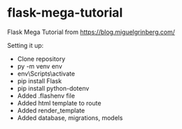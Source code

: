 # flask-mega-tutorial
Flask Mega Tutorial from https://blog.miguelgrinberg.com/

Setting it up:
- Clone repository
- py -m venv env
- env\Scripts\activate
- pip install Flask
- pip install python-dotenv
- Added .flashenv file 
- Added html template to route
- Added render_template
- Added database, migrations, models